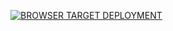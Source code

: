 [![BROWSER TARGET DEPLOYMENT](https://res.cloudinary.com/marcomontalbano/image/upload/v1637307376/video_to_markdown/images/google-drive--18hbQxB6RVZ6bI5kPads2AaYZXmrikPPf-c05b58ac6eb4c4700831b2b3070cd403.jpg)](https://drive.google.com/file/d/18hbQxB6RVZ6bI5kPads2AaYZXmrikPPf/view?usp=sharing "BROWSER TARGET DEPLOYMENT")